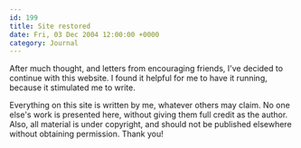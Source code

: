 ```yaml
---
id: 199
title: Site restored
date: Fri, 03 Dec 2004 12:00:00 +0000
category: Journal
---
```


After much thought, and letters from encouraging friends, I've decided
to continue with this website.  I found it helpful for me to have it
running, because it stimulated me to write.

Everything on this site is written by me, whatever others may claim.  No
one else's work is presented here, without giving them full credit as
the author.  Also, all material is under copyright, and should not be
published elsewhere without obtaining permission.  Thank you!


